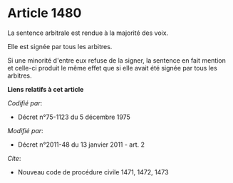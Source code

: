 # Article 1480

La sentence arbitrale est rendue à la majorité des voix. 

Elle est signée par tous les arbitres. 

Si une minorité d'entre eux refuse de la signer, la sentence en fait mention et celle-ci produit le même effet que si elle
avait été signée par tous les arbitres.

**Liens relatifs à cet article**

_Codifié par_:

  - Décret n°75-1123 du 5 décembre 1975

_Modifié par_:

  - Décret n°2011-48 du 13 janvier 2011 - art. 2

_Cite_:

  - Nouveau code de procédure civile 1471, 1472, 1473
